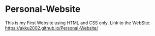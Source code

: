 # Personal-Website
This is my First Website using HTML and CSS only.
Link to the WebSite: https://akku2002.github.io/Personal-Website/

